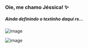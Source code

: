 
### Oie, me chamo Jéssica! ✨



##### Ainda definindo o textinho daqui rs...


![image](https://github.com/jessicacristinams/jessicacristinams/assets/109877484/641c189f-f1d2-42d6-9234-c34b850ed9c5)


![image](https://github.com/jessicacristinams/jessicacristinams/assets/109877484/bd501694-9f49-49ea-9510-d0b469c73454)


